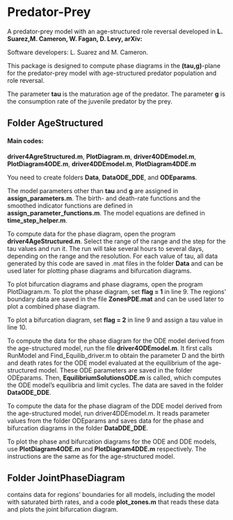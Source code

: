 # Predator-Prey
A predator-prey model with an age-structured role reversal developed in
**L. Suarez,M. Cameron, W. Fagan, D. Levy, arXiv:<TBA>**

Software developers: L. Suarez and M. Cameron.

This package is designed to compute phase diagrams in the **(tau,g)**-plane for the predator-prey model with age-structured predator population and role reversal.

The parameter **tau** is the maturation age of the predator.
The parameter **g** is the consumption rate of the juvenile predator by the prey.


## Folder AgeStructured
#### Main codes:
**driver4AgreStructured.m**, **PlotDiagram.m**, **driver4ODEmodel.m**, **PlotDiagram4ODE.m**, **driver4DDEmodel.m**, **PlotDiagram4DDE.m**

You need to create folders **Data**, **DataODE_DDE**, and **ODEparams**.

The model parameters other than **tau** and **g** are assigned in **assign_parameters.m**.
The birth- and death-rate functions and the smoothed indicator functions are defined in **assign_parameter_functions.m**.
The model equations are defined in **time_step_helper.m**.

To compute data for the phase diagram, open the program **driver4AgeStructured.m**. Select the range of the range and the step for the tau values and run it. The run will take several hours to several days, depending on the range and the resolution. For each value of tau, all data generated by this code are saved in .mat files in the folder **Data** and can be used later for plotting phase diagrams and bifurcation diagrams.

To plot bifurcation diagrams and phase diagrams, open the program PlotDiagram.m. 
To plot the phase diagram, set **flag = 1** in line 9. The regions’ boundary data are saved in the file **ZonesPDE.mat** and can be used later to plot a combined phase diagram.

To plot a bifurcation diagram, set **flag = 2** in line 9 and assign a tau value in line 10.


To compute the data for the phase diagram for the ODE model derived from the age-structured model, run the file **driver4ODEmodel.m**. It first calls RunModel and Find_Equilib_driver.m to obtain the parameter D and the birth and death rates for the ODE model evaluated at the equilibrium of the age-structured model. These ODE parameters are saved in the folder ODEparams. Then, **EquilibriumSolutionsODE.m** is called, which computes the ODE model’s equilibria and limit cycles. The data are saved in the folder **DataODE_DDE**.

To compute the data for the phase diagram of the DDE model derived from the age-structured model, run driver4DDEmodel.m. It reads parameter values from the folder ODEparams and saves data for the phase and bifurcation diagrams in the folder **DataDDE_DDE**.

To plot the phase and bifurcation diagrams for the ODE and DDE models, use **PlotDiagram4ODE.m** and **PlotDiagram4DDE.m** respectively. The instructions are the same as for the age-structured model.

## Folder JointPhaseDiagram
contains data for regions’ boundaries for all models, including the model with saturated birth rates, and a code **plot_zones.m** that reads these data and plots the joint bifurcation diagram.

